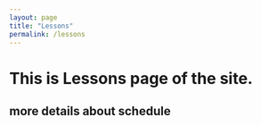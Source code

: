 ```yaml
---
layout: page
title: "Lessons"
permalink: /lessons
---
```


# This is Lessons page of the site.

## more details about schedule